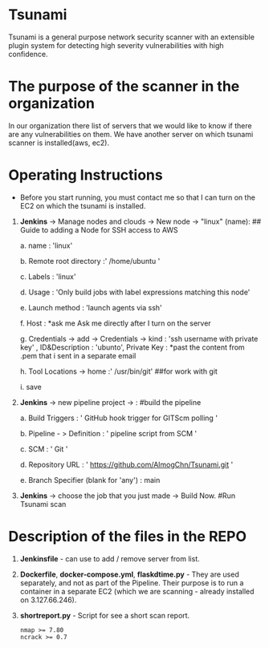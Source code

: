 # Tsunami
Tsunami is a general purpose network security scanner with an extensible plugin
system for detecting high severity vulnerabilities with high confidence.

# The purpose of the scanner in the organization
In our organization there list of servers that we would like to know if there are any vulnerabilities on them.
We have another server on which tsunami scanner is installed(aws, ec2).

# Operating Instructions
* Before you start running, you must contact me so that I can turn on the EC2 on which the tsunami is installed.
1. **Jenkins** -> Manage nodes and clouds -> New node -> "linux" (name):             ## Guide to adding a Node for SSH access to AWS

     a. name : 'linux'
     
     b. Remote root directory :' /home/ubuntu '
     
     c. Labels : 'linux'
     
     d. Usage : 'Only build jobs with label expressions matching this node'
     
     e. Launch method : 'launch agents via ssh'
     
     f. Host :  *ask me Ask me directly after I turn on the server
     
     g. Credentials -> add -> Credentials -> kind : 'ssh username with private key' , ID&Description : 'ubunto', Private Key : *past the content from .pem that i sent         in a separate email  
     
     h. Tool Locations -> home :' /usr/bin/git' ##for work with git
     
     i. save
     
     
     
     
2. **Jenkins** -> new pipeline project -> :   #build the pipeline

     a. Build Triggers : ' GitHub hook trigger for GITScm polling '
     
     b. Pipeline - > Definition : ' pipeline script from SCM  ' 
     
     c. SCM : ' Git '
     
     d. Repository URL : ' https://github.com/AlmogChn/Tsunami.git '
     
     e. Branch Specifier (blank for 'any') : main
     
     
     

3. **Jenkins** -> choose the job that you just made -> Build Now.      #Run Tsunami scan 




# Description of the files in the REPO

1. **Jenkinsfile** - can use to add / remove server from list.

2. **Dockerfile**, **docker-compose.yml**, **flaskdtime.py** - They are used separately, and not as part of the Pipeline. Their purpose is to run a container in a separate EC2 (which we are scanning - already installed on 3.127.66.246).

3. **shortreport.py** - Script for see a short scan report. 
     

 
   


     ```
     nmap >= 7.80
     ncrack >= 0.7
     ```
